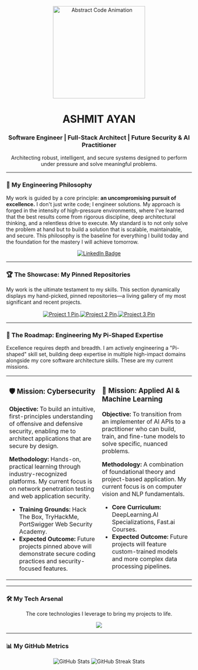 <!--
==================================================================================================================================
  This README is architected to be a living document. It showcases my principles, my best work dynamically, and my mission.
==================================================================================================================================
-->

<div align="center">
  <img src="https://media.giphy.com/media/2IudUHdI0lDi3CmmZg/giphy.gif" alt="Abstract Code Animation" width="250"/>
  <h1>ASHMIT AYAN</h1>
  <h3>Software Engineer | Full-Stack Architect | Future Security & AI Practitioner</h3>
  <p>Architecting robust, intelligent, and secure systems designed to perform under pressure and solve meaningful problems.</p>
</div>

---

### 🚀 My Engineering Philosophy

My work is guided by a core principle: **an uncompromising pursuit of excellence.** I don't just write code; I engineer solutions. My approach is forged in the intensity of high-pressure environments, where I've learned that the best results come from rigorous discipline, deep architectural thinking, and a relentless drive to execute. My standard is to not only solve the problem at hand but to build a solution that is scalable, maintainable, and secure. This philosophy is the baseline for everything I build today and the foundation for the mastery I will achieve tomorrow.

<div align="center">
  <a href="www.linkedin.com/in/ashmitayan" target="_blank">
    <img src="https://img.shields.io/badge/LinkedIn-0077B5?style=for-the-badge&logo=linkedin&logoColor=white" alt="LinkedIn Badge"/>
  </a>  
</div>

---

### 🏆 The Showcase: My Pinned Repositories

My work is the ultimate testament to my skills. This section dynamically displays my hand-picked, pinned repositories—a living gallery of my most significant and recent projects.

<div align="center">
  <a href="https://github.com/ItsAsh95">
    <img align="center" src="https://github-readme-stats.vercel.app/api/pin/?username=ItsAsh95&repo=MediSonar&theme=tokyonight&border_radius=10" alt="Project 1 Pin"/>
    <img align="center" src="https://github-readme-stats.vercel.app/api/pin/?username=ItsAsh95&repo=HMS&theme=tokyonight&border_radius=10" alt="Project 2 Pin"/>
    <img align="center" src="https://github-readme-stats.vercel.app/api/pin/?username=ItsAsh95&repo=A.R.D.S&theme=tokyonight&border_radius=10" alt="Project 3 Pin"/>
  </a>
</div>

---

### 🎯 The Roadmap: Engineering My Pi-Shaped Expertise

Excellence requires depth and breadth. I am actively engineering a "Pi-shaped" skill set, building deep expertise in multiple high-impact domains alongside my core software architecture skills. These are my current missions.

<table width="100%">
  <tr valign="top">
    <td width="50%">
      <h3>🛡️ Mission: Cybersecurity</h3>
      <p><strong>Objective:</strong> To build an intuitive, first-principles understanding of offensive and defensive security, enabling me to architect applications that are secure by design.</p>
      <p><strong>Methodology:</strong> Hands-on, practical learning through industry-recognized platforms. My current focus is on network penetration testing and web application security.</p>
      <ul>
        <li><strong>Training Grounds:</strong> Hack The Box, TryHackMe, PortSwigger Web Security Academy.</li>
        <li><strong>Expected Outcome:</strong> Future projects pinned above will demonstrate secure coding practices and security-focused features.</li>
      </ul>
    </td>
    <td width="50%">
      <h3>🧠 Mission: Applied AI & Machine Learning</h3>
      <p><strong>Objective:</strong> To transition from an implementer of AI APIs to a practitioner who can build, train, and fine-tune models to solve specific, nuanced problems.</p>
      <p><strong>Methodology:</strong> A combination of foundational theory and project-based application. My current focus is on computer vision and NLP fundamentals.</p>
      <ul>
        <li><strong>Core Curriculum:</strong> DeepLearning.AI Specializations, Fast.ai Courses.</li>
        <li><strong>Expected Outcome:</strong> Future projects will feature custom-trained models and more complex data processing pipelines.</li>
      </ul>
    </td>
  </tr>
</table>

---

### 🛠️ My Tech Arsenal

<div align="center">
  <p>The core technologies I leverage to bring my projects to life.</p>
  <a href="#">
    <img src="https://skillicons.dev/icons?i=python,fastapi,js,ts,nodejs,express,react,redux,html,css,tailwind,postgres,mysql,docker,aws,linux,git,bash" />
  </a>
</div>

---

### 📊 My GitHub Metrics

<div align="center">
  <img src="https://github-readme-stats.vercel.app/api?username=ItsAsh95&show_icons=true&theme=dracula&include_all_commits=true&count_private=true&border_radius=10" alt="GitHub Stats" />
  <img src="https://github-readme-streak-stats.herokuapp.com/?user=ItsAsh95&theme=dracula&border_radius=10" alt="GitHub Streak Stats" />
</div>
